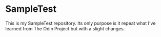 # SampleTest
This is my SampleTest repository.
Its only purpose is it repeat what I've learned from The Odin Project but with a slight changes.

